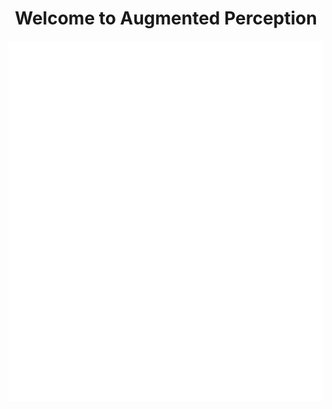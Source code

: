 <div align="center">

# Welcome to Augmented Perception

</div>

<div align="center">
    <img src="./github-metrics.svg" title="<3">
</div> 
